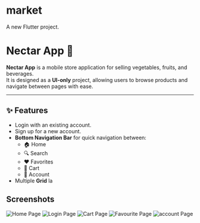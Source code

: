 # market

A new Flutter project.

# Nectar App 🍏

**Nectar App** is a mobile store application for selling vegetables, fruits, and beverages.  
It is designed as a **UI-only** project, allowing users to browse products and navigate between pages with ease.

---

## ✨ Features
- Login with an existing account.
- Sign up for a new account.
- **Bottom Navigation Bar** for quick navigation between:
  - 🏠 Home
  - 🔍 Search
  - ❤️ Favorites
  - 🛒 Cart
  - 👤 Account
- Multiple **Grid** la

## Screenshots

![Home Page](assets/screenshots/1.png)
![Login Page](assets/screenshots/2.png)
![Cart Page](assets/screenshots/3.png)
![Favourite Page](assets/screenshots/4.png)
![account Page](assets/screenshots/5.png)

